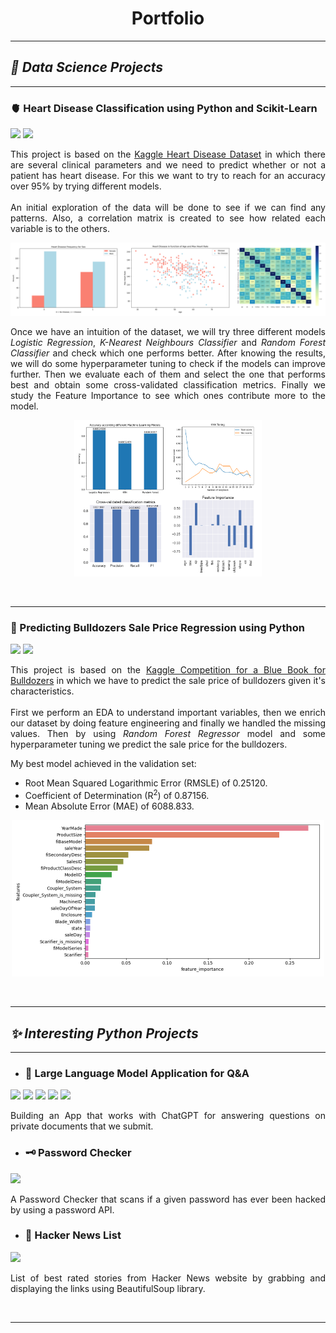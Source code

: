<h1 style="text-align: center;"><b> Portfolio </b></h1>


---

## ***🌊 Data Science Projects***

---

### 🫀 Heart Disease Classification using Python and Scikit-Learn  
[![](https://img.shields.io/badge/Jupyter-Open%20Notebook-violet?logo=jupyter)](https://germgallardo.github.io/projects/end-to-end-heart-disease-classification.html)
[![](https://img.shields.io/badge/Github-View%20on%20Github-violet?logo=github)](https://github.com/germgallardo/Heart-Disease)

<p style="text-align:justify;">This project is based on the <a href="https://www.kaggle.com/datasets/redwankarimsony/heart-disease-data/">Kaggle Heart Disease Dataset</a> in which there are several clinical parameters and we need to predict whether or not a patient has heart disease. For this we want to try to reach for an accuracy over 95% by trying different models.
<br><br>  
An initial exploration of the data will be done to see if we can find any patterns. Also, a correlation matrix is created to see how related each variable is to the others.</p>

<img src="/images/data_exploration.png?raw=true">

<p style="text-align:justify;">Once we have an intuition of the dataset, we will try three different models <i>Logistic Regression</i>, <i>K-Nearest Neighbours Classifier</i> and <i>Random Forest Classifier</i> and check which one performs better. After knowing the results, we will do some hyperparameter tuning to check if the models can improve further. Then we evaluate each of them and select the one that performs best and obtain some cross-validated classification metrics. Finally we study the Feature Importance to see which ones contribute more to the model.</p>
<!-- a -->
<!--<img src="/images/model_analysis.png?raw=true">-->

<p align="center">
  <img width="300" height="250" src="/images/model_analysis.png?raw=true">
</p>

<br>

---
### 🚜 Predicting Bulldozers Sale Price Regression using Python
[![](https://img.shields.io/badge/Jupyter-Open%20Notebook-violet?logo=jupyter)](https://germgallardo.github.io/projects/end-to-end-bulldozer-price-regression.html)
[![](https://img.shields.io/badge/Github-View%20on%20Github-violet?logo=github)](https://github.com/germgallardo/Bulldozer-Price-Prediction)

<p style="text-align:justify;">This project is based on the <a href="https://www.kaggle.com/c/bluebook-for-bulldozers/overview">Kaggle Competition for a Blue Book for Bulldozers</a> in which we have to predict the sale price of bulldozers given it's characteristics.
<br><br>
First we perform an EDA to understand important variables, then we enrich our dataset by doing feature engineering and finally we handled the missing values. Then by using <i>Random Forest Regressor</i> model and some hyperparameter tuning we predict the sale price for the bulldozers.</p>

My best model achieved in the validation set:
* Root Mean Squared Logarithmic Error (RMSLE) of 0.25120.
* Coefficient of Determination (R<sup>2</sup>) of 0.87156.
* Mean Absolute Error (MAE) of 6088.833.

<p align="center">
  <img width="500" height="250" src="/images/feature_importance.png?raw=true">
</p>

<br>

---

## ***✨ Interesting Python Projects***

---

- ### 🤖 Large Language Model Application for Q&A
[![](https://img.shields.io/badge/Github-View%20on%20Github-violet?logo=github)](https://github.com/germgallardo/LLM-Powered-QA-app)
![](https://img.shields.io/badge/OpenAI-turquoise?logo=OpenAI)
![](https://img.shields.io/badge/Pinecone-turquoise?logo=Pinecone)
![](https://img.shields.io/badge/LangChain-turquoise?logo=LangChain)
![](https://img.shields.io/badge/Streamlit-turquoise?logo=Streamlit)
<p style="text-align:justify;">
Building an App that works with ChatGPT for answering questions on private documents that we submit.
</p>

- ### 🗝️ Password Checker
[![](https://img.shields.io/badge/Github-View%20on%20Github-violet?logo=github)](https://github.com/germgallardo/Password-Checker)
<p style="text-align:justify;">
A Password Checker that scans if a given password has ever been hacked by using a password API.
</p>

- ### 📰 Hacker News List
[![](https://img.shields.io/badge/Github-View%20on%20Github-violet?logo=github)](https://github.com/germgallardo/Hacker-News-List)
<p style="text-align:justify;">
List of best rated stories from Hacker News website by grabbing and displaying the links using BeautifulSoup library.
</p>

<br>

---
